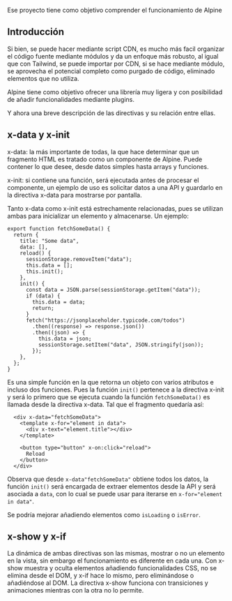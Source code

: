 Ese proyecto tiene como objetivo comprender el funcionamiento de Alpine

## Introducción

Si bien, se puede hacer mediante script CDN, es mucho más facil organizar
el código fuente mediante módulos y da un enfoque más robusto, al igual
que con Tailwind, se puede importar por CDN, si se hace mediante módulo, 
se aprovecha el potencial completo como purgado de código, eliminado 
elementos que no utiliza.

Alpine tiene como objetivo ofrecer una librería muy ligera y con
posibilidad de añadir funcionalidades mediante plugins.

Y ahora una breve descripción de las directivas y su relación entre
ellas.

## x-data y x-init

x-data: la más importante de todas, la que hace determinar que un
fragmento HTML es tratado como un componente de Alpine. Puede contener
lo que desee, desde datos simples hasta arrays y funciones.

x-init: si contiene una función, será ejecutada antes de procesar el
componente, un ejemplo de uso es solicitar datos a una API y guardarlo
en la directiva x-data para mostrarse por pantalla.

Tanto x-data como x-init está estrechamente relacionadas, pues se
utilizan ambas para inicializar un elemento y almacenarse. Un ejemplo:

```
export function fetchSomeData() {
  return {
    title: "Some data",
    data: [],
    reload() {
      sessionStorage.removeItem("data");
      this.data = [];
      this.init();
    },
    init() {
      const data = JSON.parse(sessionStorage.getItem("data"));
      if (data) {
        this.data = data;
        return;
      }
      fetch("https://jsonplaceholder.typicode.com/todos")
        .then((response) => response.json())
        .then((json) => {
          this.data = json;
          sessionStorage.setItem("data", JSON.stringify(json));
        });
    },
  };
}
```
Es una simple función en la que retorna un objeto con varios atributos
e incluso dos funciones. Pues la función ```init()``` pertenece a la
directiva x-init y será lo primero que se ejecuta cuando la función
```fetchSomeData()``` es llamada desde la directiva x-data. Tal que el
fragmento quedaría así:

```
  <div x-data="fetchSomeData">
    <template x-for="element in data">
      <div x-text="element.title"></div>
    </template>

    <button type="button" x-on:click="reload">
      Reload
    </button>
  </div>
````
Observa que desde ```x-data"fetchSomeData"``` obtiene todos los datos,
la función ```init()``` será encargada de extraer elementos desde la API
y será asociada a ```data```, con lo cual se puede usar para iterarse en
```x-for="element in data"```.

Se podría mejorar añadiendo elementos como ```isLoading``` o ```isError```.

## x-show y x-if

La dinámica de ambas directivas son las mismas, mostrar o no un elemento
en la vista, sin embargo el funcionamiento es diferente en cada una. Con
x-show muestra y oculta elementos añadiendo funcionalidades CSS, no se
elimina desde el DOM, y x-if hace lo mismo, pero eliminándose o añadiéndose
al DOM. La directiva x-show funciona con transiciones y animaciones
mientras con la otra no lo permite.